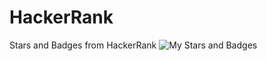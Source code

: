 # HackerRank
Stars and Badges from HackerRank
![My Stars and Badges](https://github.com/[poetrie]/[reponame]/blob/[branch]/image.jpg?raw=true)
